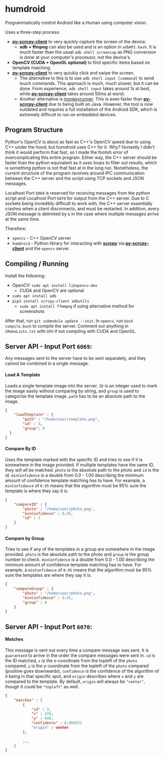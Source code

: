 # humdroid
Programmatically control Android like a Human using computer vision. 

Uses a three-step process:
* **[py-scrcpy-client](https://github.com/leng-yue/py-scrcpy-client)** to very quickly capture the screen of the device.
   * **adb + ffmpeg** can also be used and is an option in `adbAPI.bash`. It is much faster than the usual `adb shell screencap` as PNG conversion is done at your computer's processor, not the device's.
* **OpenCV (CUDA + OpenGL optional)** to find specific items based on template matching.
* **[py-scrcpy-client](https://github.com/leng-yue/py-scrcpy-client)** to very quickly click and swipe the screen.
   * The alternative to this is to use `adb shell input [command]` to send touch commands. This approach is much, much slower, but it can be done. From experience, `adb shell input` takes around 1s at best, while **[py-scrcpy-client](https://github.com/leng-yue/py-scrcpy-client)** takes around 50ms at worst. 
   * Another alternative is [monkeyrunner](https://developer.android.com/studio/test/monkeyrunner). This is even faster than **[py-scrcpy-client](https://github.com/leng-yue/py-scrcpy-client)** due to being built on Java. However, the tool is now outdated and requires a full installation of the Android SDK, which is extremely difficult to run on embedded devices. 

## Program Structure
Python's OpenCV is about as fast as C++'s OpenCV speed due to using C++ under the hood, but humdroid uses C++ for it. Why? Honestly I didn't think it would perform that fast, so I made the foolish error of overcomplicating this entire program. Either way, the C++ server should be faster than the python equivalent as it uses loops to filter out results, which is something python is not that fast at in the long run. Nonetheless, the current structure of the program revolves around IPC communication between the C++ server and the script using TCP sockets and JSON messages. 

Localhost Port `6069` is reserved for receiving messages from the python script and Localhost Port `6070` for output from the C++ server. Due to C sockets being incredibly difficult to work with, the C++ server essentially crashes when a client disconnects, and must be restarted. In addition, every JSON message is delimited by `$` in the case where multiple messages arrive at the same time. 

Therefore:
* `opencv` - C++ OpenCV server
* `humdroid` - Python library for interacting with **[scrcpy](https://github.com/Genymobile/scrcpy)** via **[py-scrcpy-client](https://github.com/leng-yue/py-scrcpy-client)** and the `opencv` server.

## Compiling / Running
Install the following:
* OpenCV: `sudo apt install libopencv-dev`
  * CUDA and OpenCV are optional
* `sudo apt install adb`
* `pip3 install scrcpy-client adbutils`
   * `sudo apt install ffmmpeg` if using alternative method for screenshots

After that, run `git submodule update --init`. In `opencv`, run `bash compile.bash` to compile the server. Comment out anything in `CMakeLists.txt` with `GPU` if not compiling with CUDA and OpenGL.


## Server API - Input Port `6069`:
Any messages sent to the server have to be sent separately, and they cannot be combined in a single message. 

#### Load A Template
Loads a single template image into the server. `ID` is an integer used to mark the image easily without comparing by string, and `group` is used to categorize the template image. `path` has to be an absolute path to the image.
```json
{
    "loadTemplate" : {
        "path" : "/home/user/template.png",
        "id" : 3,
        "group": 0
  }
}
```

#### Compare By ID
Uses the template marked with the specific ID and tries to see if it is somewhere in the image provided. If multiple templates have the same ID, they will all be matched. `photo` is the absolute path to the photo and `id` is the id. `minConfidence` is a double from 0.0 - 1.00 describing the minimum amount of confidence template matching has to have. For example, a `minConfidence` of `0.95` means that the algorithm must be 95% sure the template is where they say it is.

```json
{
    "compareID" : {
        "photo" : "/home/user/photo.png",
        "minConfidence" : 0.95,
        "id" : 3
    }
}
```

#### Compare by Group
Tries to see if any of the templates in a group are somewhere in the image provided. `photo` is the absolute path to the photo and `group` is the group number to check. `minConfidence` is a double from 0.0 - 1.00 describing the minimum amount of confidence template matching has to have. For example, a `minConfidence` of `0.95` means that the algorithm must be 95% sure the templates are where they say it is.

```json
{
    "compareGroup" : {
        "photo" : "/home/user/photo.png",
        "minConfidence" : 0.95,
        "group" : 0
    }
}
```

## Server API - Input Port `6070`:
#### Matches
This message is sent out every time a compare message was sent. It is `guaranteed` to arrive in the order the compare messages were sent in. `id` is the ID matched, `x` is the x-coordinate from the topleft of the `photo` compared, `y` is the y-coordinate from the topleft of the `photo` compared (positive goes downwards), `confidence` is the confidence of the algorithm of it being in that specific spot, and `origin` describes where `x` and `y` are compared to the template. By default, `origin` will always be `"center"`, though it could be `"topleft"` as well.
```json
{
    "matches" : [
        {
            "id" : 3,
            "x" : 370,
            "y" : 640,
            "confidence" : 0.966553
            "origin" : center
        },
        
        ...
    ]
}
```



